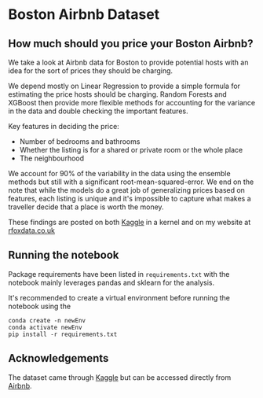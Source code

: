 # Boston Airbnb Dataset

## How much should you price your Boston Airbnb?

We take a look at Airbnb data for Boston to provide potential hosts with an idea for the sort of prices they should be charging.

We depend mostly on Linear Regression to provide a simple formula for estimating the price hosts should be charging. Random Forests and XGBoost then provide more flexible methods for accounting for the variance in the data and double checking the important features.

Key features in deciding the price:

- Number of bedrooms and bathrooms
- Whether the listing is for a shared or private room or the whole place
- The neighbourhood

We account for 90% of the variability in the data using the ensemble methods but still with a significant root-mean-squared-error. We end on the note that while the models do a great job of generalizing prices based on features, each listing is unique and it's impossible to capture what makes a traveller decide that a place is worth the money.

These findings are posted on both [Kaggle](https://www.kaggle.com/ryanfox212/how-much-should-you-price-your-boston-airbnb) in a kernel and on my website at [rfoxdata.co.uk](https://rfoxdata.co.uk/general/python/2020/12/22/what-price-to-charge-for-your-airbnb.html)

## Running the notebook

Package requirements have been listed in `requirements.txt` with the notebook mainly leverages pandas and sklearn for the analysis.

It's recommended to create a virtual environment before running the notebook using the

```
conda create -n newEnv
conda activate newEnv
pip install -r requirements.txt
```

## Acknowledgements

The dataset came through [Kaggle](https://www.kaggle.com/ryanfox212/how-much-should-you-price-your-boston-airbnb) but can be accessed directly from [Airbnb](http://insideairbnb.com/get-the-data.html).
